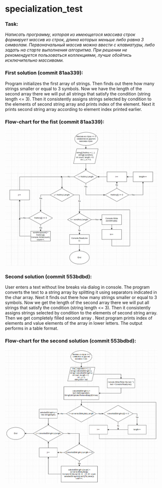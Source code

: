 # specialization_test

### **Task:**
*Написать программу, которая из имеющегося массива строк формирует массив из строк, длина которых меньше либо равна 3 символам. Первоначальный массив можно ввести с клавиатуры, либо задать на старте выполнения алгоритма. При решении не рекомендуется пользоваться коллекциями, лучше обойтись исключительно массивами.*

### **First solution (commit 81aa339):**
Program initializes the first array of strings. Then finds out there how many strings smaller or equal to 3 symbols. Now we have the length of the second array there we will put all strings that satisfy the condition (string length <= 3).
Then it consistently assigns strings selected by condition to the elements of second string array and prints index of the element. Next it prints second string array according to element index printed earlier.

### **Flow-chart for the fist (commit 81aa339):**
![Flow-chart](flowchart.png "Program flow-chart")

### **Second solution (commit 553bdbd):**
User enters a text without line breaks via dialog in console. The program converts the text to a string array by splitting it using separators indicated in the char array.
Next it finds out there how many strings smaller or equal to 3 symbols. Now we get the length of the second array there we will put all strings that satisfy the condition (string length <= 3). 
Then it consistently assigns strings selected by condition to the elements of second string array. Then we get completely filled second array . Next program prints index of elements and value elements of the array in lower letters. The output performs in a table format.

### **Flow-chart for the second solution (commit 553bdbd):**
![Flow-chart](flowchart2.png "Program 2 flow-chart")